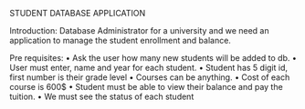 STUDENT DATABASE APPLICATION

Introduction:
Database Administrator for a university and we need an application to manage the student enrollment and balance.

Pre requisites:
•	Ask the user how many new students will be added to db.
•	User must enter, name and year for each student.
•	Student has 5 digit id, first number is their grade level
•	Courses can be anything. 
•	Cost of each course is 600$
•	Student must be able to view their balance and pay the tuition.
•	We must see the status of each student
